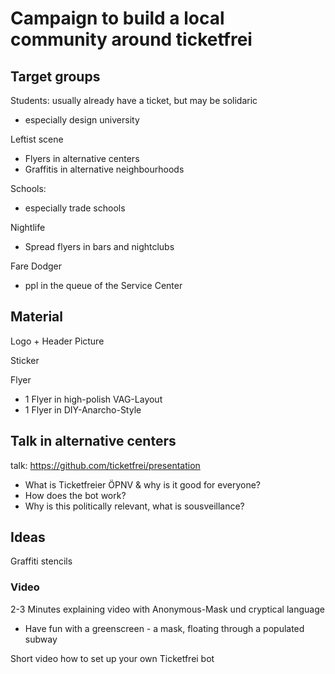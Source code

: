 # Campaign to build a local community around ticketfrei

## Target groups

Students: usually already have a ticket, but may be solidaric
* especially design university

Leftist scene
* Flyers in alternative centers
* Graffitis in alternative neighbourhoods

Schools: 
* especially trade schools

Nightlife
* Spread flyers in bars and nightclubs

Fare Dodger
* ppl in the queue of the Service Center

## Material

Logo + Header Picture

Sticker

Flyer
* 1 Flyer in high-polish VAG-Layout
* 1 Flyer in DIY-Anarcho-Style

## Talk in alternative centers

talk: https://github.com/ticketfrei/presentation
* What is Ticketfreier ÖPNV & why is it good for everyone?
* How does the bot work?
* Why is this politically relevant, what is sousveillance?

## Ideas

Graffiti stencils

### Video

2-3 Minutes explaining video with Anonymous-Mask und cryptical language
* Have fun with a greenscreen - a mask, floating through a populated subway

Short video how to set up your own Ticketfrei bot



